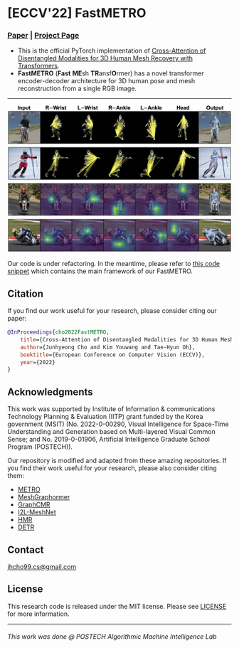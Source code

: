 # [ECCV'22] FastMETRO
### [Paper](https://github.com/postech-ami/FastMETRO) | [Project Page](https://github.com/postech-ami/FastMETRO) 

- This is the official PyTorch implementation of [Cross-Attention of Disentangled Modalities for 3D Human Mesh Recovery with Transformers](https://github.com/postech-ami/FastMETRO).
- **FastMETRO** (**Fast** **ME**sh **TR**ansf**O**rmer) has a novel transformer encoder-decoder architecture for 3D human pose and mesh reconstruction from a single RGB image.

---

<p align="center">  
<img src="./assets/visualization_attentions.png">  
</p> 

Our code is under refactoring. In the meantime, please refer to [this code snippet](./fastmetro.py) which contains the main framework of our FastMETRO.

## Citation
If you find our work useful for your research, please consider citing our paper:

````BibTeX
@InProceedings{cho2022FastMETRO,
    title={Cross-Attention of Disentangled Modalities for 3D Human Mesh Recovery with Transformers},
    author={Junhyeong Cho and Kim Youwang and Tae-Hyun Oh},
    booktitle={European Conference on Computer Vision (ECCV)},
    year={2022}
}
````

## Acknowledgments
This work was supported by Institute of Information & communications Technology Planning & Evaluation (IITP) grant funded by the Korea government (MSIT) (No. 2022-0-00290, Visual Intelligence for Space-Time Understanding and Generation based on Multi-layered Visual Common Sense; and No. 2019-0-01906, Artificial Intelligence Graduate School Program (POSTECH)).

Our repository is modified and adapted from these amazing repositories. If you find their work useful for your research, please also consider citing them:
- [METRO](https://github.com/microsoft/MeshTransformer)          
- [MeshGraphormer](https://github.com/microsoft/MeshGraphormer)
- [GraphCMR](https://github.com/nkolot/GraphCMR)
- [I2L-MeshNet](https://github.com/mks0601/I2L-MeshNet_RELEASE)
- [HMR](https://github.com/akanazawa/hmr)
- [DETR](https://github.com/facebookresearch/detr)

## Contact
jhcho99.cs@gmail.com

## License
This research code is released under the MIT license. Please see [LICENSE](./LICENSE) for more information.

---
###### *This work was done @ POSTECH Algorithmic Machine Intelligence Lab*